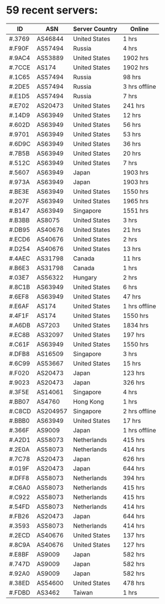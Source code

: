 # 59 recent servers:

| ID | ASN | Server Country | Online |
| ------ | ------ | ------ | ------ |
| #.3769 | AS46844 | United States | 1 hrs |
| #.F90F | AS57494 | Russia | 4 hrs |
| #.9AC4 | AS53889 | United States | 1902 hrs |
| #.7CCE | AS174 | United States | 1902 hrs |
| #.1C65 | AS57494 | Russia | 98 hrs |
| #.2DE5 | AS57494 | Russia | 3 hrs offline |
| #.E1D5 | AS57494 | Russia | 7 hrs |
| #.E702 | AS20473 | United States | 241 hrs |
| #.14D9 | AS63949 | United States | 12 hrs |
| #.602D | AS63949 | United States | 56 hrs |
| #.9701 | AS63949 | United States | 53 hrs |
| #.6D9C | AS63949 | United States | 36 hrs |
| #.7B5B | AS63949 | United States | 20 hrs |
| #.512C | AS63949 | United States | 7 hrs |
| #.5607 | AS63949 | Japan | 1903 hrs |
| #.973A | AS63949 | Japan | 1903 hrs |
| #.BE3E | AS63949 | United States | 1550 hrs |
| #.207F | AS63949 | United States | 1965 hrs |
| #.B147 | AS63949 | Singapore | 1551 hrs |
| #.B3BB | AS8075 | United States | 3 hrs |
| #.DB95 | AS40676 | United States | 21 hrs |
| #.ECD6 | AS40676 | United States | 2 hrs |
| #.D254 | AS40676 | United States | 13 hrs |
| #.4AEC | AS31798 | Canada | 11 hrs |
| #.B6E3 | AS31798 | Canada | 1 hrs |
| #.03E7 | AS56322 | Hungary | 2 hrs |
| #.8C1B | AS63949 | United States | 6 hrs |
| #.6EF8 | AS63949 | United States | 47 hrs |
| #.E6AF | AS174 | United States | 1 hrs offline |
| #.4F1F | AS174 | United States | 1550 hrs |
| #.A6DB | AS7203 | United States | 1834 hrs |
| #.EC8B | AS32097 | United States | 197 hrs |
| #.C61F | AS63949 | United States | 1550 hrs |
| #.DFB8 | AS16509 | Singapore | 3 hrs |
| #.6C99 | AS53667 | United States | 15 hrs |
| #.F020 | AS20473 | Japan | 123 hrs |
| #.9023 | AS20473 | Japan | 326 hrs |
| #.3F5E | AS14061 | Singapore | 4 hrs |
| #.BB07 | AS4760 | Hong Kong | 1 hrs |
| #.C8CD | AS204957 | Singapore | 2 hrs offline |
| #.BBB0 | AS63949 | United States | 17 hrs |
| #.366F | AS9009 | Japan | 1 hrs offline |
| #.A2D1 | AS58073 | Netherlands | 415 hrs |
| #.2E0A | AS58073 | Netherlands | 414 hrs |
| #.7C78 | AS20473 | Japan | 626 hrs |
| #.019F | AS20473 | Japan | 644 hrs |
| #.DFF8 | AS58073 | Netherlands | 394 hrs |
| #.C6A0 | AS58073 | Netherlands | 415 hrs |
| #.C922 | AS58073 | Netherlands | 415 hrs |
| #.54FD | AS58073 | Netherlands | 414 hrs |
| #.FB26 | AS20473 | Japan | 644 hrs |
| #.3593 | AS58073 | Netherlands | 414 hrs |
| #.2ECD | AS40676 | United States | 137 hrs |
| #.8C9A | AS40676 | United States | 127 hrs |
| #.E8BF | AS9009 | Japan | 582 hrs |
| #.747D | AS9009 | Japan | 582 hrs |
| #.92A0 | AS9009 | Japan | 582 hrs |
| #.38ED | AS54600 | United States | 478 hrs |
| #.FDBD | AS3462 | Taiwan | 1 hrs |

